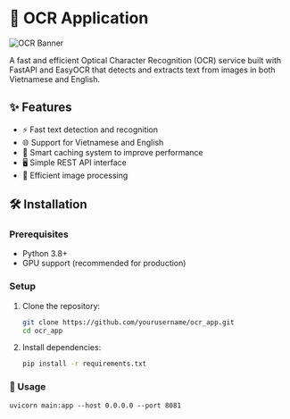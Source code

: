 # 📝 OCR Application

![OCR Banner](https://img.shields.io/badge/OCR-Application-blue?style=for-the-badge&logo=python)

A fast and efficient Optical Character Recognition (OCR) service built with FastAPI and EasyOCR that detects and extracts text from images in both Vietnamese and English.

## ✨ Features

- ⚡️ Fast text detection and recognition
- 🌐 Support for Vietnamese and English
- 💾 Smart caching system to improve performance
- 🖥️ Simple REST API interface
- 🔄 Efficient image processing

## 🛠️ Installation

### Prerequisites

- Python 3.8+
- GPU support (recommended for production)

### Setup

1. Clone the repository:
   ```bash
   git clone https://github.com/yourusername/ocr_app.git
   cd ocr_app
   ```
2. Install dependencies:
    ```bash
    pip install -r requirements.txt
    ```

### 🚀 Usage
```
uvicorn main:app --host 0.0.0.0 --port 8081
```